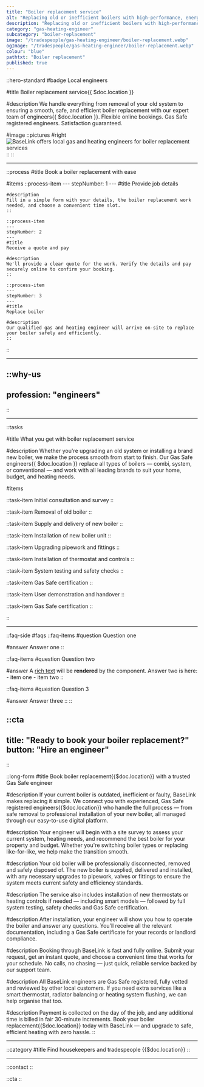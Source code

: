```yaml
---
title: "Boiler replacement service"
alt: "Replacing old or inefficient boilers with high-performance, energy-efficient models"
description: "Replacing old or inefficient boilers with high-performance, energy-efficient models"
category: "gas-heating-engineer"
subcategory: "boiler-replacement"
image: "/tradespeople/gas-heating-engineer/boiler-replacement.webp"
ogImage: "/tradespeople/gas-heating-engineer/boiler-replacement.webp"
colour: "blue"
pathtxt: "Boiler replacement"
published: true
---
```


::hero-standard
#badge
Local engineers

#title
Boiler replacement service{{ $doc.location }}

#description
We handle everything from removal of your old system to ensuring a smooth, safe, and efficient boiler replacement with our expert team of engineers{{ $doc.location }}. Flexible online bookings. Gas Safe registered engineers. Satisfaction guaranteed.

#image
    ::pictures
    #right
    ![BaseLink offers local gas and heating engineers for boiler replacement services](/tradespeople/gas-heating-engineer/boiler-replacement.webp)
    ::
::

---

::process
#title
Book a boiler replacement with ease

#items
    ::process-item
    ---
    stepNumber: 1
    ---
    #title
    Provide job details

    #description
    Fill in a simple form with your details, the boiler replacement work needed, and choose a convenient time slot.
    ::
    
    ::process-item
    ---
    stepNumber: 2
    ---
    #title
    Receive a quote and pay

    #description
    We'll provide a clear quote for the work. Verify the details and pay securely online to confirm your booking.
    ::

    ::process-item
    ---
    stepNumber: 3
    ---
    #title
    Replace boiler

    #description
    Our qualified gas and heating engineer will arrive on-site to replace your boiler safely and efficiently.
    ::
::

---

::why-us
---
profession: "engineers"
---
::

---



::tasks

#title
What you get with boiler replacement service

#description
Whether you're upgrading an old system or installing a brand new boiler, we make the process smooth from start to finish. Our Gas Safe engineers{{ $doc.location }} replace all types of boilers — combi, system, or conventional — and work with all leading brands to suit your home, budget, and heating needs.

#items

  ::task-item
  Initial consultation and survey
  ::

  ::task-item
  Removal of old boiler
  :: 

  ::task-item
  Supply and delivery of new boiler
  ::

  ::task-item
  Installation of new boiler unit
  ::

  ::task-item
  Upgrading pipework and fittings
  ::

  ::task-item
  Installation of thermostat and controls
  ::

  ::task-item
  System testing and safety checks
  ::

  ::task-item
  Gas Safe certification
  ::

  ::task-item
  User demonstration and handover
  ::

  ::task-item
  Gas Safe certification
  ::

::

---

::faq-side
#faqs
  ::faq-items
  #question
  Question one

  #answer
  Answer one
  ::

  ::faq-items
  #question
  Question two

  #answer
  A [rich text](/services/commercial-cleaning) will be **rendered** by the component.
  Answer two is here:
    - item one
    - item two
  ::

  ::faq-items
  #question
  Question 3

  #answer
  Answer three
  ::
::

::cta
---
title: "Ready to book your boiler replacement?"
button: "Hire an engineer"
---
::

::long-form
#title
Book boiler replacement{{$doc.location}} with a trusted Gas Safe engineer

#description
If your current boiler is outdated, inefficient or faulty, BaseLink makes replacing it simple. We connect you with experienced, Gas Safe registered engineers{{$doc.location}} who handle the full process — from safe removal to professional installation of your new boiler, all managed through our easy-to-use digital platform.

#description
Your engineer will begin with a site survey to assess your current system, heating needs, and recommend the best boiler for your property and budget. Whether you're switching boiler types or replacing like-for-like, we help make the transition smooth.

#description
Your old boiler will be professionally disconnected, removed and safely disposed of. The new boiler is supplied, delivered and installed, with any necessary upgrades to pipework, valves or fittings to ensure the system meets current safety and efficiency standards.

#description
The service also includes installation of new thermostats or heating controls if needed — including smart models — followed by full system testing, safety checks and Gas Safe certification.

#description
After installation, your engineer will show you how to operate the boiler and answer any questions. You’ll receive all the relevant documentation, including a Gas Safe certificate for your records or landlord compliance.

#description
Booking through BaseLink is fast and fully online. Submit your request, get an instant quote, and choose a convenient time that works for your schedule. No calls, no chasing — just quick, reliable service backed by our support team.

#description
All BaseLink engineers are Gas Safe registered, fully vetted and reviewed by other local customers. If you need extra services like a smart thermostat, radiator balancing or heating system flushing, we can help organise that too.

#description
Payment is collected on the day of the job, and any additional time is billed in fair 30-minute increments. Book your boiler replacement{{$doc.location}} today with BaseLink — and upgrade to safe, efficient heating with zero hassle.
::

---

::category
#title
Find housekeepers and tradespeople {{$doc.location}}
::

---

::contact
::

::cta
::